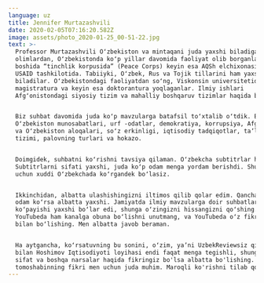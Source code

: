 ```yaml
---
language: uz
title: Jennifer Murtazashvili
date: 2020-02-05T07:16:20.582Z
image: assets/photo_2020-01-25_00-51-22.jpg
text: >-
  Professor Murtazashvili Oʻzbekiston va mintaqani juda yaxshi biladigan
  olimlardan, Oʻzbekistonda koʻp yillar davomida faoliyat olib borganlar,
  boshida “tinchlik korpusida” (Peace Corps) keyin esa AQSh elchixonasida va
  USAID tashkilotida. Tabiiyki, Oʻzbek, Rus va Tojik tillarini ham yaxshi
  biladilar. Oʻzbekistondagi faoliyatdan soʻng, Viskonsin universitetida
  magistratura va keyin esa doktorantura yoqlaganlar. Ilmiy ishlari
  Afgʻonistondagi siyosiy tizim va mahalliy boshqaruv tizimlar haqida boʻlgan.


  Biz suhbat davomida juda koʻp mavzularga batafsil toʻxtalib oʻtdik. Bu AQSh va
  Oʻzbekiston munosabatlari, urf -odatlar, demokratiya, korrupsiya, Afgʻoniston
  va Oʻzbekiston aloqalari, soʻz erkinligi, iqtisodiy tadqiqotlar, taʼlim
  tizimi, palovning turlari va hokazo. 


  Doimgidek, suhbatni koʻrishni tavsiya qilaman. Oʻzbekcha subtitrlar ham bor.
  Subtitrlarni sifati yaxshi, juda koʻp odam menga yordam berishdi. Shuning
  uchun xuddi Oʻzbekchada koʻrgandek boʻlasiz. 


  Ikkinchidan, albatta ulashishingizni iltimos qilib qolar edim. Qanchalik koʻp
  odam koʻrsa albatta yaxshi. Jamiyatda ilmiy mavzularga doir suhbatlar
  koʻpayishi yaxshi boʻlar edi, shunga oʻzingizni hissangizni qoʻshing.
  YouTubeda ham kanalga obuna boʻlishni unutmang, va YouTubeda oʻz fikringiz
  bilan boʻlishing. Men albatta javob beraman. 


  Ha aytgancha, koʻrsatuvning bu sonini, oʻzim, yaʼni UzbekReviewsiz qildim. Shu
  bilan Hoshimov Iqtisodiyoti loyihasi endi faqat menga tegishli, shunga ham
  sifat va boshqa narsalar haqida fikringiz bo'lsa albatta bo'lishing. Har bir
  tomoshabinning fikri men uchun juda muhim. Maroqli ko'rishni tilab qolaman!
---
```


